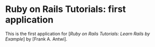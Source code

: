 # Ruby on Rails Tutorials: first application

This is the first application for [*Ruby on Rails Tutorials: Learn Rails by Example*] by [Frank A. Antwi].